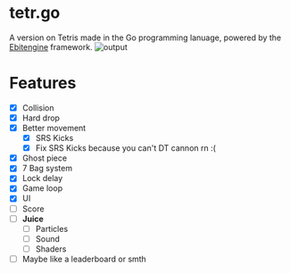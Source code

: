 # tetr.go
A version on Tetris made in the Go programming lanuage, powered by the [Ebitengine](https://ebitengine.org/) framework.
![output](https://github.com/user-attachments/assets/9b6eef8b-66a6-41a1-a379-1c57302d01bc)

# Features
- [x] Collision
- [x] Hard drop
- [x] Better movement
    - [x] SRS Kicks
    - [x] Fix SRS Kicks because you can't DT cannon rn :(
- [x] Ghost piece
- [x] 7 Bag system
- [x] Lock delay
- [x] Game loop
- [x] UI
- [ ] Score
- [ ] **Juice**
  - [ ] Particles
  - [ ] Sound
  - [ ] Shaders
- [ ] Maybe like a leaderboard or smth
